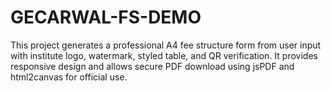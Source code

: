 # GECARWAL-FS-DEMO
This project generates a professional A4 fee structure form from user input with institute logo, watermark, styled table, and QR verification. It provides responsive design and allows secure PDF download using jsPDF and html2canvas for official use.
